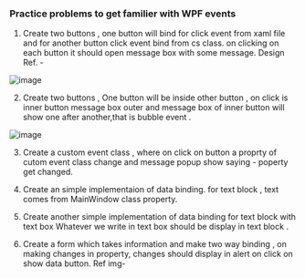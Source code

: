 ### Practice problems to get familier with WPF events
1. Create two buttons , one button will bind for click event from xaml file and for another button click event bind from cs class. 
on clicking on each button it should open message box with some message. Design Ref. -

![image](https://github.com/codewithheeren/.Net/assets/87074236/a86a1980-73f6-4653-88f2-3a88e65cc790)


2. Create two buttons , One button will be inside other button , on click is inner button message box outer and message box of inner button will show one after another,that is bubble event .

![image](https://github.com/codewithheeren/.Net/assets/87074236/8293c30b-ff5d-4f74-92d6-d3ec6c13b6fd)

   
3. Create a custom event class , where on click on button a proprty of cutom event class change and message popup show saying - poperty get changed.

4. Create an simple implementaion of data binding. for text block , text comes from MainWindow class property.

5. Create another simple implementation of data binding for text block with text box Whatever we write in text box should be display in text block .

6. Create a form which takes information and make two way binding , on making changes in property, changes should display in alert on click on show data button. Ref img-  
